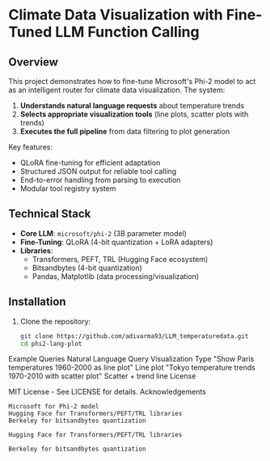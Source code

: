 # Climate Data Visualization with Fine-Tuned LLM Function Calling


##  Overview

This project demonstrates how to fine-tune Microsoft's Phi-2 model to act as an intelligent router for climate data visualization. The system:

1. **Understands natural language requests** about temperature trends
2. **Selects appropriate visualization tools** (line plots, scatter plots with trends)
3. **Executes the full pipeline** from data filtering to plot generation

Key features:
- QLoRA fine-tuning for efficient adaptation
- Structured JSON output for reliable tool calling
- End-to-error handling from parsing to execution
- Modular tool registry system

##  Technical Stack

- **Core LLM**: `microsoft/phi-2` (3B parameter model)
- **Fine-Tuning**: QLoRA (4-bit quantization + LoRA adapters)
- **Libraries**:
  - Transformers, PEFT, TRL (Hugging Face ecosystem)
  - Bitsandbytes (4-bit quantization)
  - Pandas, Matplotlib (data processing/visualization)

##  Installation

1. Clone the repository:
   ```bash
   git clone https://github.com/adivarma93/LLM_temperaturedata.git
   cd phi2-lang-plot


Example Queries
Natural Language Query	Visualization Type
"Show Paris temperatures 1960-2000 as line plot"	Line plot
"Tokyo temperature trends 1970-2010 with scatter plot"	Scatter + trend line
 License

MIT License - See LICENSE for details.
 Acknowledgements

    Microsoft for Phi-2 model
    Hugging Face for Transformers/PEFT/TRL libraries
    Berkeley for bitsandbytes quantization

    Hugging Face for Transformers/PEFT/TRL libraries

    Berkeley for bitsandbytes quantization
